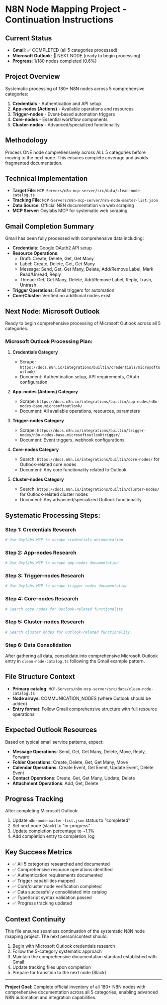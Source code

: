 # N8N Node Mapping Project - Continuation Instructions

## Current Status
- **Gmail**: ✅ COMPLETED (all 5 categories processed)
- **Microsoft Outlook**: 🔄 NEXT NODE (ready to begin processing)
- **Progress**: 1/180 nodes completed (0.6%)

## Project Overview
Systematic processing of 180+ N8N nodes across 5 comprehensive categories:
1. **Credentials** - Authentication and API setup
2. **App-nodes (Actions)** - Available operations and resources
3. **Trigger-nodes** - Event-based automation triggers
4. **Core-nodes** - Essential workflow components
5. **Cluster-nodes** - Advanced/specialized functionality

## Methodology
Process ONE node comprehensively across ALL 5 categories before moving to the next node. This ensures complete coverage and avoids fragmented documentation.

## Technical Implementation
- **Target File**: `MCP-Servers/n8n-mcp-server/src/data/clean-node-catalog.ts`
- **Tracking File**: `MCP-Servers/n8n-mcp-server/n8n-node-master-list.json`
- **Data Source**: Official N8N documentation via web scraping
- **MCP Server**: Oxylabs MCP for systematic web scraping

## Gmail Completion Summary
Gmail has been fully processed with comprehensive data including:
- **Credentials**: Google OAuth2 API setup
- **Resource Operations**: 
  - Draft: Create, Delete, Get, Get Many
  - Label: Create, Delete, Get, Get Many
  - Message: Send, Get, Get Many, Delete, Add/Remove Label, Mark Read/Unread, Reply
  - Thread: Get, Get Many, Delete, Add/Remove Label, Reply, Trash, Untrash
- **Trigger Operations**: Email triggers for automation
- **Core/Cluster**: Verified no additional nodes exist

## Next Node: Microsoft Outlook
Ready to begin comprehensive processing of Microsoft Outlook across all 5 categories.

### Microsoft Outlook Processing Plan:
1. **Credentials Category**
   - Scrape: `https://docs.n8n.io/integrations/builtin/credentials/microsoftoutlook/`
   - Document: Authentication setup, API requirements, OAuth configuration

2. **App-nodes (Actions) Category**
   - Scrape: `https://docs.n8n.io/integrations/builtin/app-nodes/n8n-nodes-base.microsoftoutlook/`
   - Document: All available operations, resources, parameters

3. **Trigger-nodes Category**
   - Scrape: `https://docs.n8n.io/integrations/builtin/trigger-nodes/n8n-nodes-base.microsoftoutlooktrigger/`
   - Document: Event triggers, webhook configurations

4. **Core-nodes Category**
   - Search: `https://docs.n8n.io/integrations/builtin/core-nodes/` for Outlook-related core nodes
   - Document: Any core functionality related to Outlook

5. **Cluster-nodes Category**
   - Search: `https://docs.n8n.io/integrations/builtin/cluster-nodes/` for Outlook-related cluster nodes
   - Document: Any advanced/specialized Outlook functionality

## Systematic Processing Steps:

### Step 1: Credentials Research
```bash
# Use Oxylabs MCP to scrape credentials documentation
```

### Step 2: App-nodes Research
```bash  
# Use Oxylabs MCP to scrape app-nodes documentation
```

### Step 3: Trigger-nodes Research
```bash
# Use Oxylabs MCP to scrape trigger-nodes documentation
```

### Step 4: Core-nodes Research
```bash
# Search core nodes for Outlook-related functionality
```

### Step 5: Cluster-nodes Research
```bash
# Search cluster nodes for Outlook-related functionality
```

### Step 6: Data Consolidation
After gathering all data, consolidate into comprehensive Microsoft Outlook entry in `clean-node-catalog.ts` following the Gmail example pattern.

## File Structure Context
- **Primary catalog**: `MCP-Servers/n8n-mcp-server/src/data/clean-node-catalog.ts`
- **Node arrays**: COMMUNICATION_NODES (where Outlook should be added)
- **Entry format**: Follow Gmail comprehensive structure with full resource operations

## Expected Outlook Resources
Based on typical email service patterns, expect:
- **Message Operations**: Send, Get, Get Many, Delete, Move, Reply, Forward
- **Folder Operations**: Create, Delete, Get, Get Many, Move
- **Calendar Operations**: Create Event, Get Event, Update Event, Delete Event
- **Contact Operations**: Create, Get, Get Many, Update, Delete
- **Attachment Operations**: Add, Get, Delete

## Progress Tracking
After completing Microsoft Outlook:
1. Update `n8n-node-master-list.json` status to "completed"
2. Set next node (slack) to "in-progress"
3. Update completion percentage to ~1.1%
4. Add completion entry to completion_log

## Key Success Metrics
- ✅ All 5 categories researched and documented
- ✅ Comprehensive resource operations identified
- ✅ Authentication requirements documented
- ✅ Trigger capabilities mapped
- ✅ Core/cluster node verification completed
- ✅ Data successfully consolidated into catalog
- ✅ TypeScript syntax validation passed
- ✅ Progress tracking updated

## Context Continuity
This file ensures seamless continuation of the systematic N8N node mapping project. The next person/context should:
1. Begin with Microsoft Outlook credentials research
2. Follow the 5-category systematic approach
3. Maintain the comprehensive documentation standard established with Gmail
4. Update tracking files upon completion
5. Prepare for transition to the next node (Slack)

---
**Project Goal**: Complete official inventory of all 180+ N8N nodes with comprehensive documentation across all 5 categories, enabling advanced N8N automation and integration capabilities.